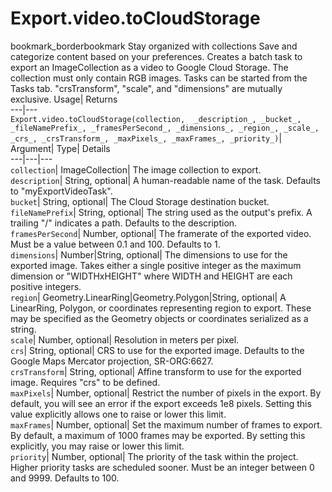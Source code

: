  
#  Export.video.toCloudStorage 
bookmark_borderbookmark Stay organized with collections  Save and categorize content based on your preferences.
Creates a batch task to export an ImageCollection as a video to Google Cloud Storage. The collection must only contain RGB images. Tasks can be started from the Tasks tab. "crsTransform", "scale", and "dimensions" are mutually exclusive. 
Usage| Returns  
---|---  
`Export.video.toCloudStorage(collection,  _description_, _bucket_, _fileNamePrefix_, _framesPerSecond_, _dimensions_, _region_, _scale_, _crs_, _crsTransform_, _maxPixels_, _maxFrames_, _priority_)`|   
Argument|  Type| Details  
---|---|---  
`collection`| ImageCollection| The image collection to export.  
`description`| String, optional| A human-readable name of the task. Defaults to "myExportVideoTask".  
`bucket`| String, optional| The Cloud Storage destination bucket.  
`fileNamePrefix`| String, optional| The string used as the output's prefix. A trailing "/" indicates a path. Defaults to the description.  
`framesPerSecond`| Number, optional| The framerate of the exported video. Must be a value between 0.1 and 100. Defaults to 1.  
`dimensions`| Number|String, optional| The dimensions to use for the exported image. Takes either a single positive integer as the maximum dimension or "WIDTHxHEIGHT" where WIDTH and HEIGHT are each positive integers.  
`region`| Geometry.LinearRing|Geometry.Polygon|String, optional| A LinearRing, Polygon, or coordinates representing region to export. These may be specified as the Geometry objects or coordinates serialized as a string.  
`scale`| Number, optional| Resolution in meters per pixel.  
`crs`| String, optional| CRS to use for the exported image. Defaults to the Google Maps Mercator projection, SR-ORG:6627.  
`crsTransform`| String, optional| Affine transform to use for the exported image. Requires "crs" to be defined.  
`maxPixels`| Number, optional| Restrict the number of pixels in the export. By default, you will see an error if the export exceeds 1e8 pixels. Setting this value explicitly allows one to raise or lower this limit.  
`maxFrames`| Number, optional| Set the maximum number of frames to export. By default, a maximum of 1000 frames may be exported. By setting this explicitly, you may raise or lower this limit.  
`priority`| Number, optional| The priority of the task within the project. Higher priority tasks are scheduled sooner. Must be an integer between 0 and 9999. Defaults to 100.  
